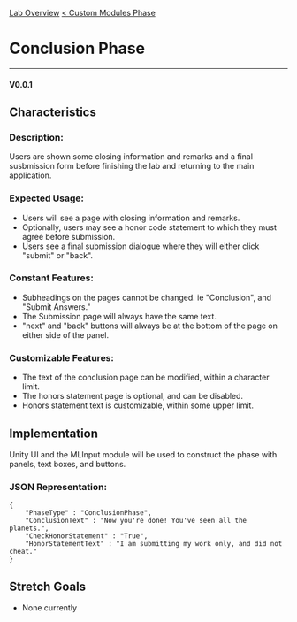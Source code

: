 [Lab Overview](../LabOverview.html)
[< Custom Modules Phase](CustomModulesPhase.html)

# Conclusion Phase

***

#### **V0.0.1**

## Characteristics

### Description:

Users are shown some closing information and remarks and a final susbmission form before finishing the lab and returning to the main application.

### Expected Usage:

* Users will see a page with closing information and remarks.
* Optionally, users may see a honor code statement to which they must agree before submission.
* Users see a final submission dialogue where they will either click "submit" or "back".

### Constant Features:

* Subheadings on the pages cannot be changed. ie "Conclusion", and "Submit Answers."
* The Submission page will always have the same text.
* "next" and "back" buttons will always be at the bottom of the page on either side of the panel.

### Customizable Features:

* The text of the conclusion page can be modified, within a character limit.
* The honors statement page is optional, and can be disabled.
* Honors statement text is customizable, within some upper limit.

## Implementation

Unity UI and the MLInput module will be used to construct the phase with panels, text boxes, and buttons.

### JSON Representation:

```
{
    "PhaseType" : "ConclusionPhase",
    "ConclusionText" : "Now you're done! You've seen all the planets.",
    "CheckHonorStatement" : "True",
    "HonorStatementText" : "I am submitting my work only, and did not cheat."
}
```

## Stretch Goals

* None currently
